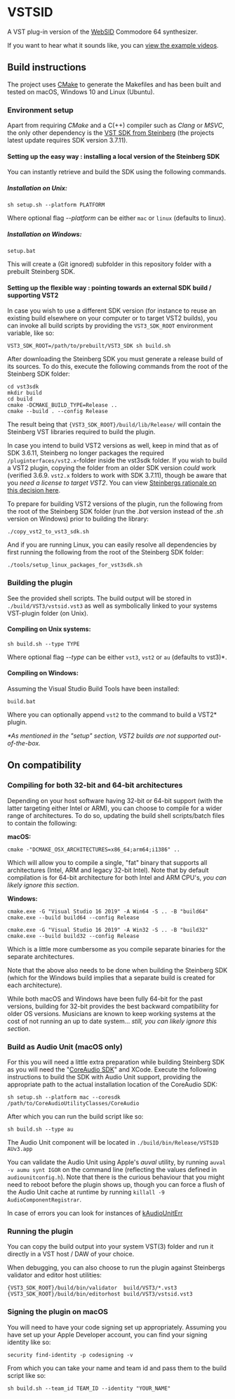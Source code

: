 # VSTSID

A VST plug-in version of the [WebSID](https://www.igorski.nl/application/websid) Commodore 64 synthesizer.

If you want to hear what it sounds like, you can [view the example videos](https://www.igorski.nl/download/vstsid).

## Build instructions

The project uses [CMake](https://cmake.org) to generate the Makefiles and has been built and tested on macOS, Windows 10 and Linux (Ubuntu).

### Environment setup

Apart from requiring _CMake_ and a C(++) compiler such as _Clang_ or _MSVC_, the only other dependency is the [VST SDK from Steinberg](https://www.steinberg.net/en/company/developers.html) (the projects latest update requires SDK version 3.7.11).

#### Setting up the easy way : installing a local version of the Steinberg SDK

You can instantly retrieve and build the SDK using the following commands.

##### Installation on Unix:

```
sh setup.sh --platform PLATFORM
```

Where optional flag _--platform_ can be either `mac` or `linux` (defaults to linux).

##### Installation on Windows:

```
setup.bat
```

This will create a (Git ignored) subfolder in this repository folder with a prebuilt Steinberg SDK.

#### Setting up the flexible way : pointing towards an external SDK build / supporting VST2

In case you wish to use a different SDK version (for instance to reuse an existing build elsewhere on your computer or to
target VST2 builds), you can invoke all build scripts by providing the `VST3_SDK_ROOT` environment variable, like so:

```
VST3_SDK_ROOT=/path/to/prebuilt/VST3_SDK sh build.sh
```

After downloading the Steinberg SDK you must generate a release build of its sources. To do this, execute the following commands from the root of the Steinberg SDK folder:

```
cd vst3sdk
mkdir build
cd build
cmake -DCMAKE_BUILD_TYPE=Release ..
cmake --build . --config Release
```

The result being that `{VST3_SDK_ROOT}/build/lib/Release/` will contain the Steinberg VST libraries required to build the plugin.

In case you intend to build VST2 versions as well, keep in mind that as of SDK 3.6.11, Steinberg no longer packages the required `/pluginterfaces/vst2.x`-folder inside the vst3sdk folder. If you wish to build a VST2 plugin, copying the folder from an older SDK version _could_ work (verified 3.6.9. `vst2.x` folders to work with SDK 3.7.11), though be aware that you _need a license to target VST2_. You can view [Steinbergs rationale on this decision here](https://helpcenter.steinberg.de/hc/en-us/articles/4409561018258-VST-2-Discontinued).

To prepare for building VST2 versions of the plugin, run the following from the root of the Steinberg SDK folder (run the _.bat_ version instead of the _.sh_ version on Windows) prior to building the library:

```
./copy_vst2_to_vst3_sdk.sh
```

And if you are running Linux, you can easily resolve all dependencies by first running the following from the root of the Steinberg SDK folder:

```
./tools/setup_linux_packages_for_vst3sdk.sh
```

### Building the plugin

See the provided shell scripts. The build output will be stored in `./build/VST3/vstsid.vst3` as well as symbolically linked to your systems VST-plugin folder (on Unix).

#### Compiling on Unix systems:

```
sh build.sh --type TYPE
```

Where optional flag _--type_ can be either `vst3`, `vst2` or `au` (defaults to vst3)*.

#### Compiling on Windows:

Assuming the Visual Studio Build Tools have been installed:

```
build.bat
```

Where you can optionally append `vst2` to the command to build a VST2* plugin.

_*As mentioned in the "setup" section, VST2 builds are not supported out-of-the-box._

## On compatibility

### Compiling for both 32-bit and 64-bit architectures

Depending on your host software having 32-bit or 64-bit support (with the latter targeting either Intel or ARM), you can choose to compile for a wider range of architectures. To do so, updating the build shell scripts/batch files to contain the following:

**macOS:**

```
cmake -"DCMAKE_OSX_ARCHITECTURES=x86_64;arm64;i1386" ..
```

Which will allow you to compile a single, "fat" binary that supports all architectures (Intel, ARM and legacy 32-bit Intel). Note
that by default compilation is for 64-bit architecture for both Intel and ARM CPU's, _you can likely ignore this section_.

**Windows:**

```
cmake.exe -G "Visual Studio 16 2019" -A Win64 -S .. -B "build64"
cmake.exe --build build64 --config Release

cmake.exe -G "Visual Studio 16 2019" -A Win32 -S .. -B "build32"
cmake.exe --build build32 --config Release
```

Which is a little more cumbersome as you compile separate binaries for the separate architectures.

Note that the above also needs to be done when building the Steinberg SDK (which for the Windows build implies that a separate build is created for each architecture).

While both macOS and Windows have been fully 64-bit for the past versions, building for 32-bit provides the best backward
compatibility for older OS versions. Musicians are known to keep working systems at the cost of not
running an up to date system... _still, you can likely ignore this section_.

### Build as Audio Unit (macOS only)

For this you will need a little extra preparation while building Steinberg SDK as you will need the
"[CoreAudio SDK](https://developer.apple.com/library/archive/samplecode/CoreAudioUtilityClasses/Introduction/Intro.html)" and XCode. Execute the following instructions to build the SDK with Audio Unit support,
providing the appropriate path to the actual installation location of the CoreAudio SDK:

```
sh setup.sh --platform mac --coresdk /path/to/CoreAudioUtilityClasses/CoreAudio
```

After which you can run the build script like so:

```
sh build.sh --type au
```

The Audio Unit component will be located in `./build/bin/Release/VSTSID AUv3.app`

You can validate the Audio Unit using Apple's _auval_ utility, by running `auval -v aumu synt IGOR` on the command line (reflecting the values defined in `audiounitconfig.h`). Note that there is the curious behaviour that you might need to reboot before the plugin shows up, though you can force a flush of the Audio Unit cache at runtime by running `killall -9 AudioComponentRegistrar`.

In case of errors you can look for instances of [kAudioUnitErr](https://www.osstatus.com/search/results?platform=all&framework=all&search=kaudiouniterr)

### Running the plugin

You can copy the build output into your system VST(3) folder and run it directly in a VST host / DAW of your choice.

When debugging, you can also choose to run the plugin against Steinbergs validator and editor host utilities:

```
{VST3_SDK_ROOT}/build/bin/validator  build/VST3/*.vst3
{VST3_SDK_ROOT}/build/bin/editorhost build/VST3/vstsid.vst3
```

### Signing the plugin on macOS

You will need to have your code signing set up appropriately. Assuming you have set up your Apple Developer account, you can find your signing identity like so:

```
security find-identity -p codesigning -v 
```

From which you can take your name and team id and pass them to the build script like so:

```
sh build.sh --team_id TEAM_ID --identity "YOUR_NAME"
```